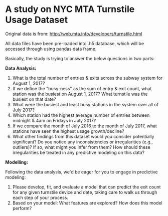 # A study on NYC MTA Turnstile Usage Dataset

Original data is from: 
http://web.mta.info/developers/turnstile.html

All data files have been pre-loaded into .h5 database, which will be accessed through using pandas data frame. 

Basically, the study is trying to answer the below questions in two parts: 

**Data Analysis:** 

1. What is the total number of entries & exits across the subway system for August 1, 2017?
2. If we define the "busy-ness" as the sum of entry & exit count, what station was the busiest on August 1, 2017? What turnstile was the busiest on that date?
3. What were the busiest and least busy stations in the system over all of July 2017?
4. Which station had the highest average number of entries between midnight & 4am on Fridays in July 2017?
5. If we compare the month of July 2016 to the month of July 2017, what stations have seen the highest usage growth/decline?
6. What other findings from this dataset would you consider potentially significant? Do you notice any inconsistencies or irregularities (e.g., outliers)? If so, what might you infer from them? How should these irregularities be treated in any predictive modeling on this data?

**Modelling:**

Following the data analysis, we'd be eager for you to engage in predictive modeling:
1. Please develop, fit, and evaluate a model that can predict the exit count for any given turnstile device and date, taking care to walk us through each step of your process.
2. Based on your model: What features are explored? How does this model perform?
